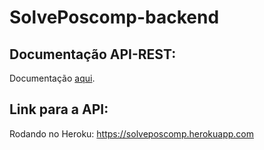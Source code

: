 # SolvePoscomp-backend

## Documentação API-REST:
Documentação [aqui](https://alves-bruno.github.io/SolvePoscomp-backend/).

## Link para a API:
Rodando no Heroku: https://solveposcomp.herokuapp.com

